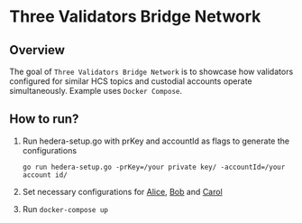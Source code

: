 # Three Validators Bridge Network

## Overview

The goal of `Three Validators Bridge Network` is to showcase how validators configured
for similar HCS topics and custodial accounts operate simultaneously.
Example uses `Docker Compose`.

## How to run?

1. Run hedera-setup.go with prKey and accountId as flags to generate the configurations

    `go run hedera-setup.go -prKey=/your private key/ -accountId=/your account id/`

2. Set necessary configurations for [Alice](./alice/config/application.yml), [Bob](./bob/config/application.yml)
   and [Carol](./carol/config/application.yml)
3. Run `docker-compose up`
